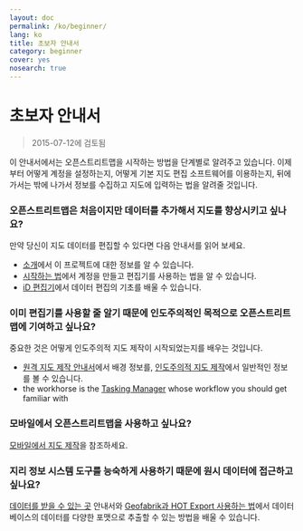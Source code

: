```yaml
---
layout: doc
permalink: /ko/beginner/
lang: ko
title: 초보자 안내서
category: beginner
cover: yes
nosearch: true
---
```


초보자 안내서
================

> 2015-07-12에 검토됨  

이 안내서에서는 오픈스트리트맵을 시작하는 방법을 단계별로 알려주고 있습니다. 이제부터 어떻게 계정을 설정하는지, 어떻게 기본 지도 편집 소프트웨어를 이용하는지, 뒤에 가서는 밖에 나가서 정보를 수집하고 지도에 입력하는 법을 알려줄 것입니다. 

### 오픈스트리트맵은 처음이지만 데이터를 추가해서 지도를 향상시키고 싶나요?

만약 당신이 지도 데이터를 편집할 수 있다면 다음 안내서를 읽어 보세요.
- [소개](/ko/beginner/introduction/)에서 이 프로젝트에 대한 정보를 알 수 있습니다.
- [시작하는 법](/ko/beginner/start-osm/)에서 계정을 만들고 편집기를 사용하는 법을 알 수 있습니다.
- [iD 편집기](/ko/beginner/id-editor/)에서 데이터 편집의 기초를 배울 수 있습니다.


### 이미 편집기를 사용할 줄 알기 때문에 인도주의적인 목적으로 오픈스트리트맵에 기여하고 싶나요?

중요한 것은 어떻게 인도주의적 지도 제작이 시작되었는지를 배우는 것입니다.
- [원격 지도 제작 안내서](/ko/coordination/HOT-Remote-Response-Guide/)에서 배경 정보를, [인도주의적 지도 제작](/ko/coordination/humanitarian/)에서 일반적인 정보를 볼 수 있습니다.
- the workhorse is the [Tasking Manager](/en/coordination/tm-user/) whose workflow you should get familiar with

### 모바일에서 오픈스트리트맵을 사용하고 싶나요?

[모바일에서 지도 제작](/ko/mobile-mapping/)을 참조하세요.


### 지리 정보 시스템 도구를 능숙하게 사용하기 때문에 원시 데이터에 접근하고 싶나요?

[데이터를 받을 수 있는 곳](/ko/osm-data/getting-data/) 안내서와 [Geofabrik과 HOT Export 사용하는 법](/en/osm-data/geofabrik-and-hot-export/)에서 데이터베이스의 데이터를 다양한 포맷으로 추출할 수 있는 방법을 배울 수 있습니다.